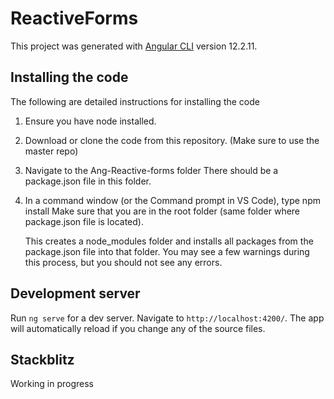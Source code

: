 # ReactiveForms

This project was generated with [Angular CLI](https://github.com/angular/angular-cli) version 12.2.11.

## Installing the code

The following are detailed instructions for installing the code
1. Ensure you have node installed.
2. Download or clone the code from this repository. (Make sure to use the master repo)
3. Navigate to the Ang-Reactive-forms folder
    There should be a package.json file in this folder.
4. In a command window (or the Command prompt in VS Code), type npm install
    Make sure that you are in the root folder (same folder where package.json file is located).
    
    This creates a node_modules folder and installs all packages from the package.json file into that folder. 
    You may see a few warnings during this process, but you should not see any errors.
    
## Development server

Run `ng serve` for a dev server. Navigate to `http://localhost:4200/`. The app will automatically reload if you change any of the source files.

## Stackblitz

Working in progress
